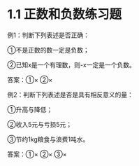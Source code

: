 # 1.1 正数和负数练习题

例1：判断下列表述是否正确：

①不是正数的数一定是负数；

②已知x是一个有理数，则-x一定是一个负数。

答案：①× ②×

例2：判断下列表述是否是具有相反意义的量：

①升高与降低；

②收入5元与亏损5元；

③节约1kg粮食与浪费1吨水。

答案：①× ②× ③×